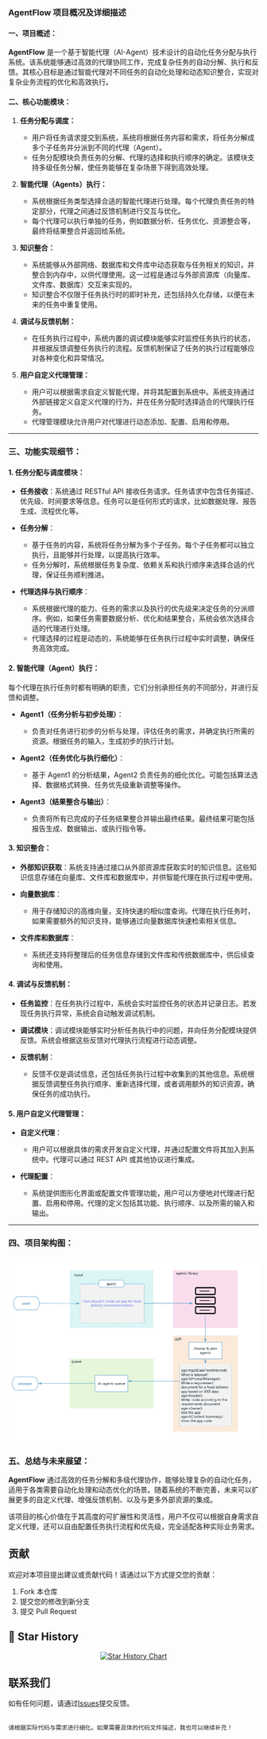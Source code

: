 ### **AgentFlow 项目概况及详细描述**

#### **一、项目概述：**

**AgentFlow** 是一个基于智能代理（AI-Agent）技术设计的自动化任务分配与执行系统。该系统能够通过高效的代理协同工作，完成复杂任务的自动分解、执行和反馈。其核心目标是通过智能代理对不同任务的自动化处理和动态知识整合，实现对复杂业务流程的优化和高效执行。

#### **二、核心功能模块：**

1. **任务分配与调度：**
   - 用户将任务请求提交到系统，系统将根据任务内容和需求，将任务分解成多个子任务并分派到不同的代理（Agent）。
   - 任务分配模块负责任务的分解、代理的选择和执行顺序的确定。该模块支持多级任务分解，使任务能够在复杂场景下得到高效处理。

2. **智能代理（Agents）执行：**
   - 系统根据任务类型选择合适的智能代理进行处理。每个代理负责任务的特定部分，代理之间通过反馈机制进行交互与优化。
   - 每个代理可以执行单独的任务，例如数据分析、任务优化、资源整合等，最终将结果整合并返回给系统。

3. **知识整合：**
   - 系统能够从外部网络、数据库和文件库中动态获取与任务相关的知识，并整合到内存中，以供代理使用。这一过程是通过与外部资源库（向量库、文件库、数据库）交互来实现的。
   - 知识整合不仅限于任务执行时的即时补充，还包括持久化存储，以便在未来的任务中重复使用。

4. **调试与反馈机制：**
   - 在任务执行过程中，系统内置的调试模块能够实时监控任务执行的状态，并根据反馈调整任务执行的流程。反馈机制保证了任务的执行过程能够应对各种变化和异常情况。

5. **用户自定义代理管理：**
   - 用户可以根据需求自定义智能代理，并将其配置到系统中。系统支持通过外部链接定义自定义代理的行为，并在任务分配时选择适合的代理执行任务。
   - 代理管理模块允许用户对代理进行动态添加、配置、启用和停用。

---

### **三、功能实现细节：**

#### **1. 任务分配与调度模块：**

- **任务接收**：系统通过 RESTful API 接收任务请求。任务请求中包含任务描述、优先级、时间要求等信息。任务可以是任何形式的请求，比如数据处理、报告生成、流程优化等。
  
- **任务分解**：
   - 基于任务的内容，系统将任务分解为多个子任务。每个子任务都可以独立执行，且能够并行处理，以提高执行效率。
   - 任务分解时，系统根据任务复杂度、依赖关系和执行顺序来选择合适的代理，保证任务顺利推进。

- **代理选择与执行顺序**：
   - 系统根据代理的能力、任务的需求以及执行的优先级来决定任务的分派顺序。例如，如果任务需要数据分析、优化和结果整合，系统会依次选择合适的代理进行处理。
   - 代理选择的过程是动态的，系统能够在任务执行过程中实时调整，确保任务高效完成。

#### **2. 智能代理（Agent）执行：**

每个代理在执行任务时都有明确的职责，它们分别承担任务的不同部分，并进行反馈和调整。

- **Agent1（任务分析与初步处理）**：
   - 负责对任务进行初步的分析与处理，评估任务的需求，并确定执行所需的资源。根据任务的输入，生成初步的执行计划。

- **Agent2（任务优化与执行细化）**：
   - 基于 Agent1 的分析结果，Agent2 负责任务的细化优化。可能包括算法选择、数据格式转换、任务优先级重新调整等操作。

- **Agent3（结果整合与输出）**：
   - 负责将所有已完成的子任务结果整合并输出最终结果。最终结果可能包括报告生成、数据输出、或执行指令等。

#### **3. 知识整合：**

- **外部知识获取**：系统支持通过接口从外部资源库获取实时的知识信息。这些知识信息存储在向量库、文件库和数据库中，并供智能代理在执行过程中使用。
  
- **向量数据库**：
   - 用于存储知识的高维向量，支持快速的相似度查询。代理在执行任务时，如果需要额外的知识支持，能够通过向量数据库快速检索相关信息。
  
- **文件库和数据库**：
   - 系统还支持将整理后的任务信息存储到文件库和传统数据库中，供后续查询和使用。

#### **4. 调试与反馈机制：**

- **任务监控**：在任务执行过程中，系统会实时监控任务的状态并记录日志。若发现任务执行异常，系统会自动触发调试机制。
  
- **调试模块**：调试模块能够实时分析任务执行中的问题，并向任务分配模块提供反馈。系统会根据这些反馈对代理执行流程进行动态调整。
  
- **反馈机制**：
   - 反馈不仅是调试信息，还包括任务执行过程中收集到的其他信息。系统根据反馈调整任务执行顺序、重新选择代理，或者调用额外的知识资源，确保任务的成功执行。

#### **5. 用户自定义代理管理：**

- **自定义代理**：
   - 用户可以根据具体的需求开发自定义代理，并通过配置文件将其加入到系统中。代理可以通过 REST API 或其他协议进行集成。
  
- **代理配置**：
   - 系统提供图形化界面或配置文件管理功能，用户可以方便地对代理进行配置、启用和停用。代理的定义包括其功能、执行顺序、以及所需的输入和输出。

---

### **四、项目架构图：**
![Demo](./.github/imgs/image.png)



### **五、总结与未来展望：**

**AgentFlow** 通过高效的任务分解和多级代理协作，能够处理复杂的自动化任务，适用于各类需要自动化处理和动态优化的场景。随着系统的不断完善，未来可以扩展更多的自定义代理、增强反馈机制、以及与更多外部资源的集成。

该项目的核心价值在于其高度的可扩展性和灵活性，用户不仅可以根据自身需求自定义代理，还可以自由配置任务执行流程和优先级，完全适配各种实际业务需求。


## 贡献
欢迎对本项目提出建议或贡献代码！请通过以下方式提交您的贡献：
1. Fork 本仓库
2. 提交您的修改到新分支
3. 提交 Pull Request


## 🌟 Star History

<a href="https://github.com/lgvt369/AgentFlow/stargazers" target="_blank" style="display: block" align="center">
  <picture>
    <source media="(prefers-color-scheme: dark)" srcset="https://api.star-history.com/svg?repos=lgvt369/AgentFlow&type=Date&theme=dark" />
    <source media="(prefers-color-scheme: light)" srcset="https://api.star-history.com/svg?repos=lgvt369/AgentFlow&type=Date" />
    <img alt="Star History Chart" src="https://api.star-history.com/svg?repos=lgvt369/AgentFlow&type=Date" />
  </picture>
</a>

## 联系我们
如有任何问题，请通过[Issues](https://github.com/lgvt369/AgentFlow/issues)提交反馈。
```

请根据实际代码与需求进行细化。如果需要具体的代码文件描述，我也可以继续补充！
```

